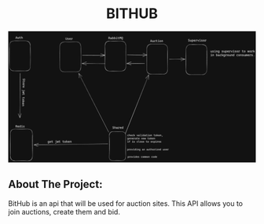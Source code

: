 <h1 align="center">BITHUB</h1>

<p align="center">
  <img src="https://github.com/Michalzip/BitHub/blob/main/Images/ProjectPresentation.png">
</p>

<!-- ABOUT THE PROJECT -->
## About The Project:
<p>
BitHub is an api that will be used for auction sites.
This API allows you to join auctions, create them and bid.
</p>